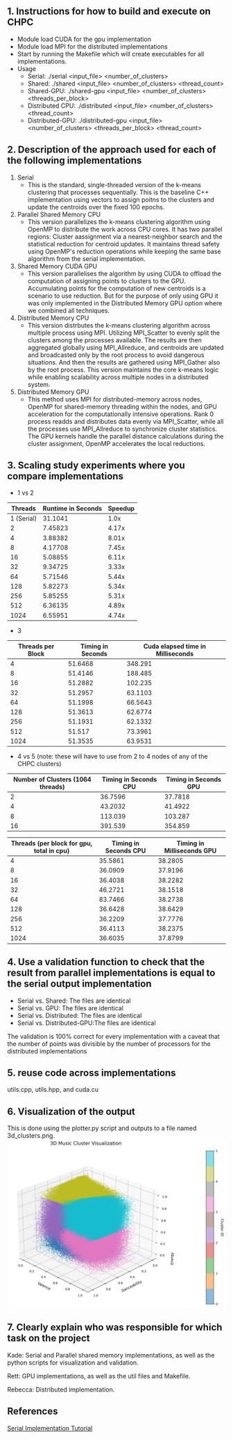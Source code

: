 ## 1. Instructions for how to build and execute on CHPC
- Module load CUDA for the gpu implementation
- Module load MPI for the distributed implementations
- Start by running the Makefile which will create executables for all implementations.
- Usage
    * Serial: ./serial <input_file> <number_of_clusters>
    * Shared: ./shared <input_file> <number_of_clusters> <thread_count>
    * Shared-GPU: ./shared-gpu <input_file> <number_of_clusters> <threads_per_block>
    * Distributed CPU: ./distributed <input_file> <number_of_clusters> <thread_count> 
    * Distributed-GPU: ./distributed-gpu <input_file> <number_of_clusters> <threads_per_block> <thread_count>

## 2. Description of the approach used for each of the following implementations
1. Serial
    - This is the standard, single-threaded version of the k-means clustering that processes sequentially. This is the baseline C++ implementation using vectors to assign poitns to the clusters and update the centroids over the fixed 100 epochs.
2. Parallel Shared Memory CPU
    - This version parallelizes the k-means clustering algorithm using OpenMP to distribute the work across CPU cores. It has two parallel regions: Cluster aassignment via a nearest-neighbor search and the statistical reduction for centroid updates. It maintains thread safety using OpenMP's reduction operations while keeping the same base algorithm from the serial implementation. 
3. Shared Memory CUDA GPU
    - This version parallelises the algorithm by using CUDA to offload the computation of assigning points to clusters to the GPU. Accumulating points for the computation of new centroids is a scenario to use reduction. But for the purpose of only using GPU it was only implemented in the Distributed Memory GPU option where we combined all techniques.
4. Distributed Memory CPU
    - This version distrbutes the k-means clustering algorithm across multiple process using MPI. Utilizing MPI_Scatter to evenly split the clusters among the processes available. The results are then aggregated globally using MPI_Allreduce, and centroids are updated and broadcasted only by the root process to avoid dangerous situations. And then the results are gathered using MPI_Gather also by the root process. This version maintains the core k-means logic while enabling scalability across multiple nodes in a distributed system.
5. Distributed Memory GPU
    - This method uses MPI for distributed-memory across nodes, OpenMP for shared-memory threading within the nodes, and GPU acceleration for the computationally intensive operations. Rank 0 process readds and distributes data evenly via MPI_Scatter, while all the processes use MPI_Allreduce to synchronize cluster statistics. The GPU kernels handle the parallel distance calculations during the cluster assignment, OpenMP accelerates the local reductions.

## 3. Scaling study experiments where you compare implementations
- 1 vs 2 

| Threads | Runtime in Seconds | Speedup |
|----------|----------|----------|
| 1 (Serial) | 31.1041 | 1.0x |
| 2 | 7.45823 | 4.17x |
| 4 | 3.88382 | 8.01x |
| 8 | 4.17708 | 7.45x |
| 16 | 5.08855 | 6.11x |
| 32 | 9.34725 | 3.33x |
| 64 | 5.71546 | 5.44x |
| 128 | 5.82273 | 5.34x |
| 256 | 5.85255 | 5.31x |
| 512 | 6.36135 | 4.89x |
| 1024 | 6.55951 | 4.74x |

- 3 

| Threads per Block | Timing in Seconds | Cuda elapsed time in Milliseconds |
|----------|----------|----------|
| 4 | 51.6468 | 348.291 |
| 8 | 51.4146 | 188.485 |
| 16 | 51.2882 | 102.235 |
| 32 | 51.2957 | 63.1103 |
| 64 | 51.1998 | 66.5643 |
| 128 | 51.3613 | 62.6774 |
| 256 | 51.1931 | 62.1332 |
| 512 | 51.517 | 73.3961 |
| 1024 | 51.3535 | 63.9531 |

- 4 vs 5 (note: these will have to use from 2 to 4 nodes of any of the CHPC clusters)

| Number of Clusters (1064 threads) | Timing in Seconds CPU | Timing in Seconds GPU |
|----------|----------|----------|
| 2 | 36.7596 | 37.7818   |
| 4 | 43.2032 | 41.4922 |
| 8 | 113.039   | 103.287 |
| 16 | 391.539 | 354.859  |

| Threads (per block for gpu, total in cpu)| Timing in Seconds CPU| Timing in Milliseconds GPU|
|----------|----------|----------|
| 4 | 35.5861 | 38.2805 |
| 8 | 36.0909 | 37.9196 |
| 16 | 36.4038 | 38.2282 |
| 32 | 46.2721 | 38.1518 |
| 64 | 83.7466 | 38.2738 |
| 128 | 36.6428  | 38.6429 |
| 256 | 36.2209 | 37.7776 |
| 512 | 36.4113 | 38.2375 |
| 1024 | 36.6035 | 37.8799 |

## 4. Use a  validation function to check that the result from parallel implementations is equal to the serial output implementation
- Serial vs. Shared: The files are identical
- Serial vs. GPU: The files are identical
- Serial vs. Distributed: The files are identical
- Serial vs. Distributed-GPU:The files are identical

The validation is 100% correct for every implementation with a caveat that the number of points was divisible by the number of processors for the distributed implementations

## 5. reuse code across implementations
utils.cpp, utils.hpp, and cuda.cu

## 6. Visualization of the output
This is done using the plotter.py script and outputs to a file named 3d_clusters.png.
![Cluster vis](3d_clusters.png)

## 7. Clearly explain who was responsible for which task on the project 
Kade: Serial and Parallel shared memory implementations, as well as the python scripts for visualization and validation. 

Rett: GPU implementations, as well as the util files and Makefile.

Rebecca: Distributed implementation.

## References
[Serial Implementation Tutorial](https://reasonabledeviations.com/2019/10/02/k-means-in-cpp/)
